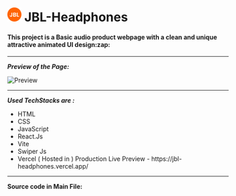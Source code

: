 # ![favicon](https://github.com/iamtheSk/jbl_headphones/blob/main/public/favicon.png) JBL-Headphones

<h4>This project is a Basic audio product webpage with a clean and unique attractive animated UI design:zap:</h4>

---

**_Preview of the Page:_**

![Preview](https://github.com/iamtheSk/jbl_headphones/assets/116950828/4d501477-d5ac-4eb3-b9bf-f147a58f2a5d)

---



**_Used TechStacks are :_**
<ul>
  <li>HTML</li>
  <li>CSS</li>
  <li>JavaScript</li>
  <li>React.Js</li>
  <li>Vite</li>
  <li>Swiper Js</li>
  <li>Vercel ( Hosted in ) Production Live Preview - https://jbl-headphones.vercel.app/ </li>
  </ul>
  
---

**Source code in Main File:**
